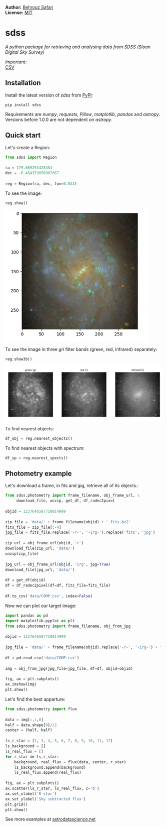 **Author:** [Behrouz Safari](https://behrouzz.github.io/)<br/>
**License:** [MIT](https://opensource.org/licenses/MIT)<br/>

# sdss
*A python package for retrieving and analysing data from SDSS (Sloan Digital Sky Survey)*

*Important:*<br/>
[CSV](https://skyserver.sdss.org/dr18/en/tools/quicklook/summary.aspx)

## Installation

Install the latest version of *sdss* from [PyPI](https://pypi.org/project/sdss/):

    pip install sdss

Requirements are *numpy*, *requests*, *Pillow*, *matplotlib*, *pandas* and *astropy*.
Versions before 1.0.0 are not dependent on *astropy*.

## Quick start

Let's create a Region:

```python
from sdss import Region

ra = 179.689293428354
dec = -0.454379056007667

reg = Region(ra, dec, fov=0.033)
```

To see the image:

```python
reg.show()
```

![alt text](https://raw.githubusercontent.com/behrouzz/astronomy/main/images/Region-show.png)

To see the image in three *gri* filter bands (green, red, infrared) separately:

```python
reg.show3b()
```

![alt text](https://raw.githubusercontent.com/behrouzz/astronomy/main/images/Region-show3b.png)

To find nearest objects:

```python
df_obj = reg.nearest_objects()
```

To find nearest objects with spectrum:

```python
df_sp = reg.nearest_spects()
```

## Photometry example

Let's download a frame, in fits and jpg, retrieve all of its objects.:

```python
from sdss.photometry import frame_filename, obj_frame_url, \
     download_file, unzip, get_df, df_radec2pixel

objid = 1237646587710014999

zip_file = 'data/' + frame_filename(objid) + '.fits.bz2'
fits_file = zip_file[:-4]
jpg_file = fits_file.replace('-r-', '-irg-').replace('fits', 'jpg')

zip_url = obj_frame_url(objid, 'r')
download_file(zip_url, 'data/')
unzip(zip_file)

jpg_url = obj_frame_url(objid, 'irg', jpg=True)
download_file(jpg_url, 'data/')

df = get_df(objid)
df = df_radec2pixel(df=df, fits_file=fits_file)

df.to_csv('data/COMP.csv', index=False)
```

Now we can plot our target image:

```python
import pandas as pd
import matplotlib.pyplot as plt
from sdss.photometry import frame_filename, obj_from_jpg

objid = 1237646587710014999

jpg_file = 'data/' + frame_filename(objid).replace('-r-', '-irg-') + '.jpg'

df = pd.read_csv('data/COMP.csv')

img = obj_from_jpg(jpg_file=jpg_file, df=df, objid=objid)

fig, ax = plt.subplots()
ax.imshow(img)
plt.show()
```

Let's find the best apparture:

```python
from sdss.photometry import flux

data = img[:,:,0]
half = data.shape[0]//2
center = (half, half)

ls_r_star = [2, 3, 4, 5, 6, 7, 8, 9, 10, 11, 12]
ls_background = []
ls_real_flux = []
for r_star in ls_r_star:
    background, real_flux = flux(data, center, r_star)
    ls_background.append(background)
    ls_real_flux.append(real_flux)

fig, ax = plt.subplots()
ax.scatter(ls_r_star, ls_real_flux, c='b')
ax.set_xlabel('R star')
ax.set_ylabel('Sky subtracted flux')
plt.grid()
plt.show()
```

See more examples at [astrodatascience.net](https://astrodatascience.net/)
